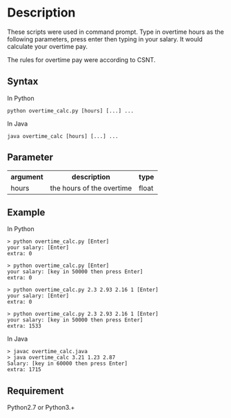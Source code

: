 # Description
These scripts were used in command prompt. Type in overtime hours as the following parameters, press enter then typing in your salary. It would calculate your overtime pay.

The rules for overtime pay were according to CSNT.

## Syntax
In Python
```
python overtime_calc.py [hours] [...] ...
```
In Java
```
java overtime_calc [hours] [...] ...
```

## Parameter
<table>
    <tr>
        <th>argument</th>
        <th>description</th>
        <th>type</th>
    </tr>
    <tr>
        <td>hours</td>
        <td>the hours of the overtime</td> 
        <td>float</td>
    </tr>
</table>

## Example
In Python
```
> python overtime_calc.py [Enter]
your salary: [Enter]
extra: 0

> python overtime_calc.py [Enter]
your salary: [key in 50000 then press Enter]
extra: 0

> python overtime_calc.py 2.3 2.93 2.16 1 [Enter]
your salary: [Enter]
extra: 0

> python overtime_calc.py 2.3 2.93 2.16 1 [Enter]
your salary: [key in 50000 then press Enter]
extra: 1533
```
In Java
```
> javac overtime_calc.java
> java overtime_calc 3.21 1.23 2.87
Salary: [key in 60000 then press Enter]
extra: 1715 
```

## Requirement
Python2.7 or Python3.+

